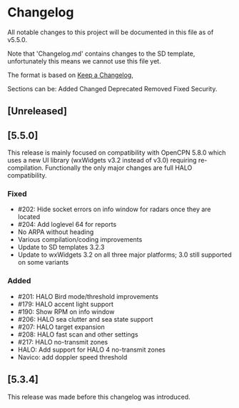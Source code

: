 # Changelog

All notable changes to this project will be documented in this file as of v5.5.0.

Note that 'Changelog.md' contains changes to the SD template, unfortunately this means we
cannot use this file yet.

The format is based on [Keep a Changelog](https://keepachangelog.com/en/1.0.0/),

Sections can be: Added Changed Deprecated Removed Fixed Security.

## [Unreleased]

## [5.5.0]

This release is mainly focused on compatibility with OpenCPN 5.8.0 which uses a new UI library
(wxWidgets v3.2 instead of v3.0) requiring re-compilation. Functionally the only major changes
are full HALO compatibility.

### Fixed

- #202: Hide socket errors on info window for radars once they are located
- #204: Add loglevel 64 for reports
- No ARPA without heading
- Various compilation/coding improvements
- Update to SD templates 3.2.3
- Update to wxWidgets 3.2 on all three major platforms; 3.0 still supported on some variants

### Added

- #201: HALO Bird mode/threshold improvements
- #179: HALO accent light support
- #190: Show RPM on info window
- #206: HALO sea clutter and sea state support
- #207: HALO target expansion
- #208: HALO fast scan and other settings
- #217: HALO no-transmit zones
- HALO: Add support for HALO 4 no-transmit zones
- Navico: add doppler speed threshold


## [5.3.4]

This release was made before this changelog was introduced.
